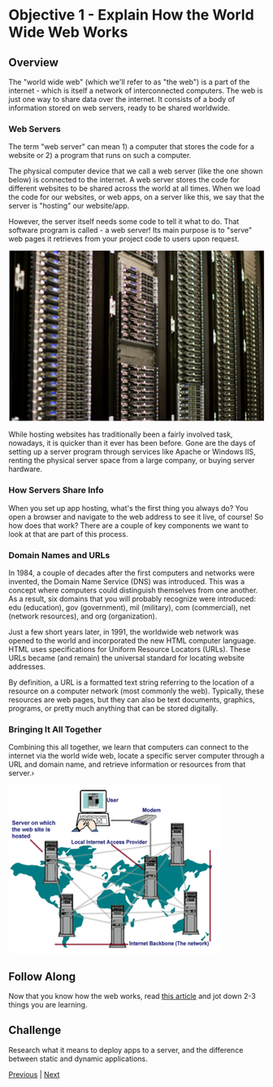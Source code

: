 # Objective 1 - Explain How the World Wide Web Works

## Overview

The "world wide web" (which we'll refer to as "the web") is a part of the internet - which is itself a network of interconnected computers. The web is just one way to share data over the internet. It consists of a body of information stored on web servers, ready to be shared worldwide.

### Web Servers

The term "web server" can mean 1) a computer that stores the code for a website or 2) a program that runs on such a computer.

The physical computer device that we call a web server (like the one shown below) is connected to the internet. A web server stores the code for different websites to be shared across the world at all times. When we load the code for our websites, or web apps, on a server like this, we say that the server is "hosting" our website/app.

However, the server itself needs some code to tell it what to do. That software program is called - a web server! Its main purpose is to "serve" web pages it retrieves from your project code to users upon request.

![building](building.png)

While hosting websites has traditionally been a fairly involved task, nowadays, it is quicker than it ever has been before. Gone are the days of setting up a server program through services like Apache or Windows IIS, renting the physical server space from a large company, or buying server hardware.

### How Servers Share Info

When you set up app hosting, what's the first thing you always do? You open a browser and navigate to the web address to see it live, of course! So how does that work? There are a couple of key components we want to look at that are part of this process.

### Domain Names and URLs

In 1984, a couple of decades after the first computers and networks were invented, the Domain Name Service (DNS) was introduced. This was a concept where computers could distinguish themselves from one another. As a result, six domains that you will probably recognize were introduced: edu (education), gov (government), mil (military), com (commercial), net (network resources), and org (organization).

Just a few short years later, in 1991, the worldwide web network was opened to the world and incorporated the new HTML computer language. HTML uses specifications for Uniform Resource Locators (URLs). These URLs became (and remain) the universal standard for locating website addresses.

By definition, a URL is a formatted text string referring to the location of a resource on a computer network (most commonly the web). Typically, these resources are web pages, but they can also be text documents, graphics, programs, or pretty much anything that can be stored digitally.

### Bringing It All Together

Combining this all together, we learn that computers can connect to the internet via the world wide web, locate a specific server computer through a URL and domain name, and retrieve information or resources from that server.›

![remote.png](remote.png)

##  Follow Along

Now that you know how the web works, read [this article](https://www.doteasy.com/domain-email-and-website-hosting-articles/how-do-websites-work) and jot down 2-3 things you are learning.

## Challenge

Research what it means to deploy apps to a server, and the difference between static and dynamic applications.



[Previous](../README.md) | [Next](./Object_2.md)
